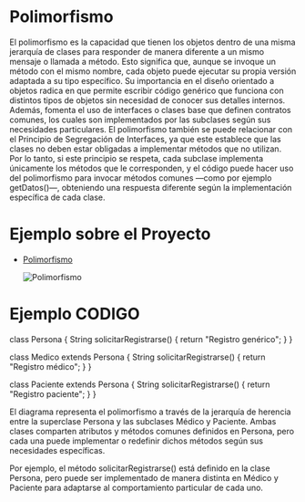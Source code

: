 # Polimorfismo

El polimorfismo es la capacidad que tienen los objetos dentro de una misma jerarquía de clases para responder de manera diferente a un mismo mensaje o llamada a método. 
Esto significa que, aunque se invoque un método con el mismo nombre, cada objeto puede ejecutar su propia versión adaptada a su tipo específico.
Su importancia en el diseño orientado a objetos radica en que permite escribir código genérico que funciona con distintos tipos de objetos sin necesidad de conocer sus detalles internos. 
Además, fomenta el uso de interfaces o clases base que definen contratos comunes, los cuales son implementados por las subclases según sus necesidades particulares.
El polimorfismo también se puede relacionar con el Principio de Segregación de Interfaces, ya que este establece que las clases no deben estar obligadas a implementar métodos que no utilizan. 
Por lo tanto, si este principio se respeta, cada subclase implementa únicamente los métodos que le corresponden, y el código puede hacer uso del polimorfismo para invocar métodos comunes —como por ejemplo getDatos()—, obteniendo una respuesta diferente según la implementación específica de cada clase.

# Ejemplo sobre el Proyecto 

* [Polimorfismo](https://drive.google.com/file/d/1pEgJMDhQB8PJhytlgOwEFiEF_Cae_2Tu/view?usp=sharing)

  ![Polimorfismo](https://github.com/user-attachments/assets/c85e6e19-d355-4220-99a7-f9ccdcaf95b1)




# Ejemplo CODIGO

class Persona {
    String solicitarRegistrarse() {
        return "Registro genérico";
    }
}

class Medico extends Persona {
    String solicitarRegistrarse() {
        return "Registro médico";
    }
}

class Paciente extends Persona {
    String solicitarRegistrarse() {
        return "Registro paciente";
    }
}

El diagrama representa el polimorfismo a través de la jerarquía de herencia entre la superclase Persona y las subclases Médico y Paciente. Ambas clases comparten atributos y métodos comunes definidos en Persona, pero cada una puede implementar o redefinir dichos métodos según sus necesidades específicas.

Por ejemplo, el método solicitarRegistrarse() está definido en la clase Persona, pero puede ser implementado de manera distinta en Médico y Paciente para adaptarse al comportamiento particular de cada uno.
